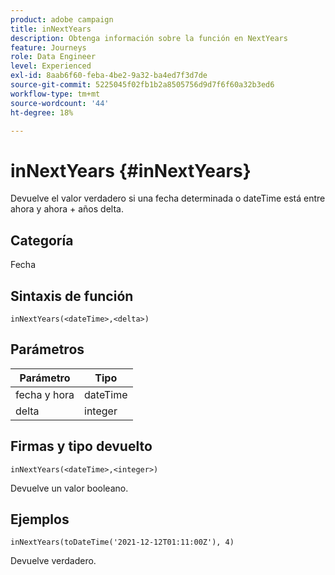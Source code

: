 ```yaml
---
product: adobe campaign
title: inNextYears
description: Obtenga información sobre la función en NextYears
feature: Journeys
role: Data Engineer
level: Experienced
exl-id: 8aab6f60-feba-4be2-9a32-ba4ed7f3d7de
source-git-commit: 5225045f02fb1b2a8505756d9d7f6f60a32b3ed6
workflow-type: tm+mt
source-wordcount: '44'
ht-degree: 18%

---
```


# inNextYears {#inNextYears}

Devuelve el valor verdadero si una fecha determinada o dateTime está entre ahora y ahora + años delta.

## Categoría

Fecha 

## Sintaxis de función

`inNextYears(<dateTime>,<delta>)`

## Parámetros

| Parámetro | Tipo |
|-----------|------------------|
| fecha y hora | dateTime |
| delta | integer |

## Firmas y tipo devuelto

`inNextYears(<dateTime>,<integer>)`

Devuelve un valor booleano.

## Ejemplos

`inNextYears(toDateTime('2021-12-12T01:11:00Z'), 4)`

Devuelve verdadero.

